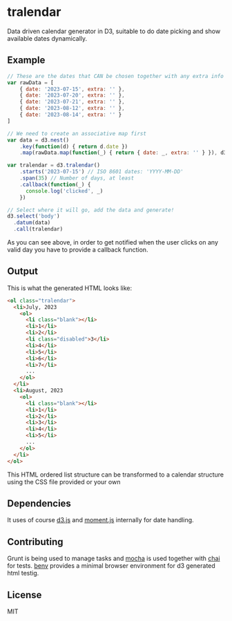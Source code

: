 tralendar
=========

Data driven calendar generator in D3, suitable to do date picking and show available dates dynamically.

## Example
```javascript
// These are the dates that CAN be chosen together with any extra info
var rawData = [
    { date: '2023-07-15', extra: '' },
    { date: '2023-07-20', extra: '' },
    { date: '2023-07-21', extra: '' },
    { date: '2023-08-12', extra: '' },
    { date: '2023-08-14', extra: '' }
]

// We need to create an associative map first
var data = d3.nest()
    .key(function(d) { return d.date })
    .map(rawData.map(function(_) { return { date: _, extra: '' } }), d3.map)

var tralendar = d3.tralendar()
    .starts('2023-07-15') // ISO 8601 dates: 'YYYY-MM-DD'
    .span(35) // Number of days, at least
    .callback(function(_) {
      console.log('clicked', _)
    })

// Select where it will go, add the data and generate!
d3.select('body')
  .datum(data)
  .call(tralendar)
```

As you can see above, in order to get notified when the user clicks on any valid day you have to provide a callback function.


## Output

This is what the generated HTML looks like:

```html
<ol class="tralendar">
  <li>July, 2023
    <ol>
      <li class="blank"></li>
      <li>1</li>
      <li>2</li>
      <li class="disabled">3</li>
      <li>4</li>
      <li>5</li>
      <li>6</li>
      <li>7</li>
      ...
    </ol>
  </li>
  <li>August, 2023
    <ol>
      <li class="blank"></li>
      <li>1</li>
      <li>2</li>
      <li>3</li>
      <li>4</li>
      <li>5</li>
      ...
    </ol>
  </li>
</ol>
```

This HTML ordered list structure can be transformed to a calendar structure using the CSS file provided or your own


## Dependencies

It uses of course [d3.js](http://d3js.org/) and [moment.js](http://momentjs.com/) internally for date handling.


## Contributing

Grunt is being used to manage tasks and [mocha](http://visionmedia.github.io/mocha/) is used together with [chai](http://chaijs.com/) for tests. [benv](ttps://github.com/artsy/benv) provides a minimal browser environment for d3 generated html testig.


## License

MIT
